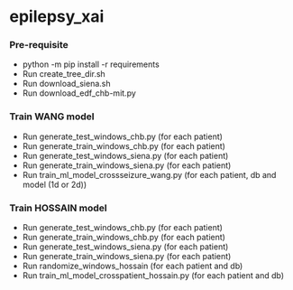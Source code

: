 # epilepsy_xai

### Pre-requisite
* python -m pip install -r requirements
* Run create_tree_dir.sh
* Run download_siena.sh
* Run download_edf_chb-mit.py

### Train WANG model
* Run generate_test_windows_chb.py (for each patient)
* Run generate_train_windows_chb.py (for each patient)
* Run generate_test_windows_siena.py (for each patient)
* Run generate_train_windows_siena.py (for each patient)
* Run train_ml_model_crossseizure_wang.py (for each patient, db and model (1d or 2d))


### Train HOSSAIN model
* Run generate_test_windows_chb.py (for each patient)
* Run generate_train_windows_chb.py (for each patient)
* Run generate_test_windows_siena.py (for each patient)
* Run generate_train_windows_siena.py (for each patient)
* Run randomize_windows_hossain (for each patient and db)
* Run train_ml_model_crosspatient_hossain.py (for each patient and db)